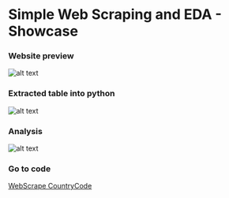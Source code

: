 # Simple Web Scraping and EDA - Showcase

### Website preview
![alt text](https://github.com/pedrosanhueza/Web_Scrape/blob/main/Country%20Code/Country%20Code%20-%20Images/Country%20Code%20-%20website%20imagen.png)

### Extracted table into python
![alt text](https://github.com/pedrosanhueza/Web_Scrape/blob/main/Country%20Code/Country%20Code%20-%20Images/Country%20Code%20-%20data%20frame%20imagen.png)

### Analysis

![alt text](https://github.com/pedrosanhueza/WebScrape_CountryCode/blob/main/Country%20Code%20-%20plot%20imagen.png)

### Go to code
[WebScrape CountryCode](https://github.com/pedrosanhueza/Web_Scrape/blob/main/Country%20Code/Country%20Code%20-%20Images/Country%20Code%20-%20plot%20imagen.png)
